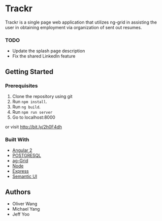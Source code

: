 # Trackr

Trackr is a single page web application that utilizes ng-grid in assisting the user in obtaining employment via organization of sent out resumes.

### TODO
- Update the splash page description
- Fix the shared LinkedIn feature

## Getting Started

### Prerequisites
1. Clone the repository using git
2. Run `npm install`.
3. Run `ng build`.
4. Run `npm run server`
5. Go to localhost:8000

or visit http://bit.ly/2h0F4dh

### Built With
* [Angular 2](https://angular.io/)
* [POSTGRESQL](https://postgresql.org/)
* [ag-Grid](https://www.ag-grid.com/)
* [Node](https://nodejs.org/en/)
* [Express](http://expressjs.com/)
* [Semantic UI](http://semantic-ui.com/)

## Authors

- Oliver Wang
- Michael Yang
- Jeff Yoo
